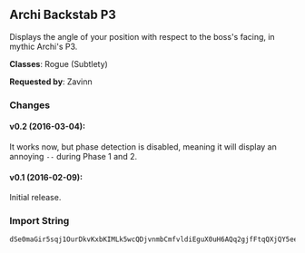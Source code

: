 ## Archi Backstab P3

Displays the angle of your position with respect to the boss's facing, in mythic
Archi's P3.

**Classes**: Rogue (Subtlety)

**Requested by**: Zavinn

### Changes

#### v0.2 (2016-03-04):

It works now, but phase detection is disabled, meaning it will display an
annoying `--` during Phase 1 and 2.

#### v0.1 (2016-02-09):

Initial release.

### Import String

    dSe0maGir5sqj1OurDkvKxbKIMLk5wcQDjvnmbCmfvldiEguX0uH6AQq2gjfFtqQXjQY5eenpGuQ7bf7divDqcSqcQhkQmrbYfHkTrPs(iqYibsLoPGKvc4LaPKzcLQBssPDQO8tcYqfOwkjvEQuMQeUkukBfif(kqQ4TqjQ7cLq7f0FLkgm1HjAXQGhtIjdXLvAZa1NvPgnu1Pv41ccZMu3wr2TK(TqdxIwoKEUitxvxNqBxQuFhkjJxuvNNKSEsQQ3dLG5tsvUpuISF0W5WcydbwaBsLFeRjybSnQJhwaBkIPpobB6OIutJUGr3eEAm0b6dCeb0rfPM(ogrYf1ruAm0zbcGGeiqgb0rfPM(GejxuhrPXqNbgCGabcKracOJksnTGl6NgdTuev2zRDFrdQ9lgt75teqq)tJHoabe0J80yOrxWOBcpbe0JmsLAPkAm0zzeqqFjEzAPXqpNaeqhvKA6GXPvUADIgdnwilijAiOdwenjo(Sl6mC)fTk10DPLtB2fDwqs0qqNlwrehF2fDMALOHGocM(XV0yFVhXA2fbYAIttXkDlkIQS0rW05WlJPSl6S2Up(r9MoxefvS8hXA2fDwbwns)IqhKene1nLYUOZMTp(fLwqszRPrSMHLiGoQi10bphKw5Q1jAm0yHmbATi6shbt3LwoTPSl6SgEPsi0lcDreDARF2fDgOdAu8g)tNdVmMYUOZcALpEAHrLvKSlcKf0Mwfu5Vzx0zbTPvbv(JyndlraDurQPpO6I(q(0yOpoGAcDpiH8IomiGK3r9HeecqaDurQPpiRi0yOpm((dYkcbiGoQi10GfRk)iwPflrK)gmEzApNkxTEMCApraAAA6by6GXPvUADclNkxTEMCAXI0p(TsaAAAAAAAAb9L4LPLgdnoeGMMME1PDaMo45G0kxToHLtLRwptoTyr6h)wjannnnnnnTG(s8Y0sJHEobOPPP3kcb2kcbe0lwIi)ny8Y0sJHwSer(BW4LPLaeqhvKAAWIvLFeR0iXCXPdYVaDCFVONjannnnnnn929w)l6FmTPxovErNepGB3B9VOXpq2CY0VOxeGMMMMMMMoffrvwqHTqf0fDkkIQSZKt7fDkkIQSDPL3Pl6uuevzvNCG0LwENUiannnnnnnnYMEqHTqf0fnYM(zYP9IgztFxA5D6IgztV6KdKU0Y70fDFFpbOPPPpraAAA6by6K4bC7ERpngm0zTGXf7yVtobTIonSLlhUTwgbOPPPLve6dYkY5uuevz7slVtx05esTclOa7cbQocjmaU5k6OoCfKRiucnRJAf0aTorJbdDoHuRWckWUqGQJqcdGBUIoQdxb5kcLqZ6a6kuRiuyhx6h)wjannnnnnnToQi10PYvRNjNwAm0PvVk)zqUO777praAAAAAAAAXse5VbJxM2ZPYvRNjN2teGMMMERieyRieqqpsmxC6G8lqh33lkngAKyU40b5xGoUVxucqaDurQPblwv(rSslwIi)nOrQulvD(ebOPPPdhMEaMwqFjEzAPP6HHgh6h)wjannnD4W0c6rgPsTufng6SWHZiannnD4W0O7lIwjannnD4W0BfHa00006OIut)QUO)8PXqJT64doMg)iwpNDiMsZFj69(zNiannn9am9RI(XVvcqtttttttRJksnDPQl6Y8PXqJT64doMg)iwpNvQLQw0SteGMMMMMMMEaMUuf9JFReGMMMMMMMMMMMwhvKAAz9wV0yOLVScY5sv0HPpO6IUmF6W0hY)eDyA5lRGC(vrhM(GQl6pF6W0hY)ebOPPPPPPPPPPPL1B9sJH(SSERxAqt655f4enwtJJAcqhMEEEbiannnnnnnnnnnToQi103Xicng6ZY6TEPb90hFeDeLwwV1lnOnD4Jp6ebOPPPPPPPPPPPf0JmsLAPkAm0GJOtY)CM6PagmwNWAC6bREOzx03XicTSIqFhJi5I6ikDeL(GejxuhrVOL1B9EIa000000000000O7lIwjannnnnnn9wriannn9wriannnTGEKrQulvrJHolC4mcSveciOxSer(BqJuPwQIgdTyjI83GgPsTufbiaSHe7OiM(4euy4dFytrm9XPIn)h2alwv(rSE(ebOPPP1rfPMwWf9tJHwkIk7S1UVOb1(fJP98jcqtttpat)0HPf0)0GEAb9ip9JFReGMMMMMMMwq)tJH(jannnnnnnTGEXse5VbnsLAPQZNiannn9wriannnn6(IOvAb9iJuPwQIaBfb2q2KcSjavHU7a9GqRkQJWgYivQLQk28FydRvGnWX6dBDnqL0QnwJ0QDrgItWg4y9Bd1FHZajaSHFh34FyxhPgqc5rbogh1OMahnhhqYdco8X5bBdeytaQc(bTWsLqKE5b6GXb2g1X3rjovQ3FrGZMdB6OebwaBkAzkblGTjr9pGfWM6ecuydxOWWh2sJ6TEHn1jeOWgUWh2qgGbpue1VkybSnjQ)bSa(Wh22QsuS(l6ab2Mh6qgsydSu5hXkSa2Me1)awaF4dBOsLfwaBtI6FalGp8Hn0OEHfW2KO(hWc4dFylnu)fwaBtI6FalGThR26Rckm8HT0OERxy7XQT(QGpSLkxfybSnjQ)bSaodhOWWh2sJ6TEHZWb(W2l1B9HfW2KO(hWc4dFytmTDu0YuckmSjM2oBvjkw)fDGafg2etBN0q9xOWWMyA7KkxfOWWh2QItfOJ77fnbNnh2q37rSwOQCHTFZ)HThDCFVOWcytrm9XjydSyv5hX65(((teGMMMwkIk7S1U7rI5IthKFb64(Erp333FIa0000O7lIwPFuXLaBfb2uetFCQd(bYcB)yArGnfX0hN68QkxyB7ERpSTDV1pbB5esTclOOd2fcuDWf0a3zfDW2SUcf2lWvD4geS9Qkxytrm9Xj4dBy1a5Xd7k05L3CCcaYrQjKZbbN8ooaeC4JZd2YxiWGt7dNfOpqGaZZdN5bo6y1KxOpc2ujeyWP9HZWzEOHpSnbBiWwc2aPFEFGEqWb26goB(XGmh(qi
